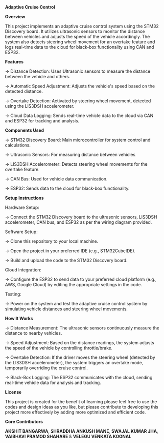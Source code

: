 **Adaptive Cruise Control**

**Overview**

This project implements an adaptive cruise control system using the STM32 Discovery board. It utilizes ultrasonic sensors to monitor the distance between vehicles and adjusts the speed of the vehicle accordingly. The system also detects steering wheel movement for an overtake feature and logs real-time data to the cloud for black-box functionality using CAN and ESP32.

**Features**

-> Distance Detection: Uses Ultrasonic sensors to measure the distance between the vehicle and others.

-> Automatic Speed Adjustment: Adjusts the vehicle's speed based on the detected distance.

-> Overtake Detection: Activated by steering wheel movement, detected using the LIS3DSH accelerometer.

-> Cloud Data Logging: Sends real-time vehicle data to the cloud via CAN and ESP32 for tracking and analysis.

**Components Used**

-> STM32 Discovery Board: Main microcontroller for system control and calculations.

-> Ultrasonic Sensors: For measuring distance between vehicles.

-> LIS3DSH Accelerometer: Detects steering wheel movements for the overtake feature.

-> CAN Bus: Used for vehicle data communication.

-> ESP32: Sends data to the cloud for black-box functionality.

**Setup Instructions**

Hardware Setup:

-> Connect the STM32 Discovery board to the ultrasonic sensors, LIS3DSH accelerometer, CAN bus, and ESP32 as per the wiring diagram provided.

Software Setup:

-> Clone this repository to your local machine.

-> Open the project in your preferred IDE (e.g., STM32CubeIDE).

-> Build and upload the code to the STM32 Discovery board.

Cloud Integration:

-> Configure the ESP32 to send data to your preferred cloud platform (e.g., AWS, Google Cloud) by editing the appropriate settings in the code.

Testing:

-> Power on the system and test the adaptive cruise control system by simulating vehicle distances and steering wheel movements.

**How It Works**

-> Distance Measurement: The ultrasonic sensors continuously measure the distance to nearby vehicles.

-> Speed Adjustment: Based on the distance readings, the system adjusts the speed of the vehicle by controlling throttle/brake.

-> Overtake Detection: If the driver moves the steering wheel (detected by the LIS3DSH accelerometer), the system triggers an overtake mode, temporarily overriding the cruise control.

-> Black-Box Logging: The ESP32 communicates with the cloud, sending real-time vehicle data for analysis and tracking.

**License**

This project is created for the benefit of learning please feel free to use the codes and design ideas as you like, but please contribute to developing this project more effectively by adding more optimized and efficient code.

**Core Contributors**

**AKSHIT BANGARWA**, **SHRADDHA ANKUSH MANE**, **SWAJAL KUMAR JHA**, **VAIBHAVI PRAMOD SHAHARE** & **VELEGU VENKATA KOONAL** 
